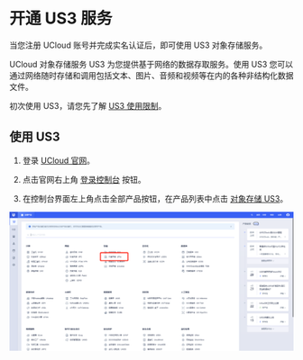 

# 开通 US3 服务

当您注册 UCloud 账号并完成实名认证后，即可使用 US3 对象存储服务。

UCloud 对象存储服务 US3 为您提供基于网络的数据存取服务。使用 US3 您可以通过网络随时存储和调用包括文本、图片、音频和视频等在内的各种非结构化数据文件。

初次使用 US3，请您先了解 [US3 使用限制](https://docs.ucloud.cn/ufile/introduction/limit)。

## 使用 US3

1. 登录 [UCloud 官网](https://www.ucloud.cn)。 

2. 点击官网右上角 [登录控制台](https://console.ucloud.cn) 按钮。

3. 在控制台界面左上角点击全部产品按钮，在产品列表中点击 [对象存储 US3](https://console.ucloud.cn/ufile/ufile)。

![](/images/控制台列表.png)
